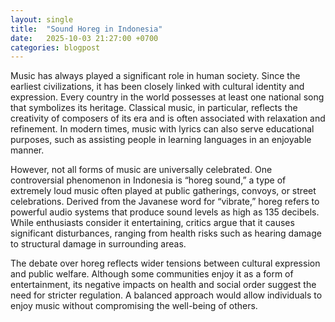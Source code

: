```yaml
---
layout: single
title:  "Sound Horeg in Indonesia"
date:   2025-10-03 21:27:00 +0700
categories: blogpost 
---
```


Music has always played a significant role in human society. Since the earliest civilizations, it has been closely linked with cultural identity and expression. Every country in the world possesses at least one national song that symbolizes its heritage. Classical music, in particular, reflects the creativity of composers of its era and is often associated with relaxation and refinement. In modern times, music with lyrics can also serve educational purposes, such as assisting people in learning languages in an enjoyable manner.

However, not all forms of music are universally celebrated. One controversial phenomenon in Indonesia is “horeg sound,” a type of extremely loud music often played at public gatherings, convoys, or street celebrations. Derived from the Javanese word for “vibrate,” horeg refers to powerful audio systems that produce sound levels as high as 135 decibels. While enthusiasts consider it entertaining, critics argue that it causes significant disturbances, ranging from health risks such as hearing damage to structural damage in surrounding areas.

The debate over horeg reflects wider tensions between cultural expression and public welfare. Although some communities enjoy it as a form of entertainment, its negative impacts on health and social order suggest the need for stricter regulation. A balanced approach would allow individuals to enjoy music without compromising the well-being of others.


<!-- ICG as an assembly, start up? -->
